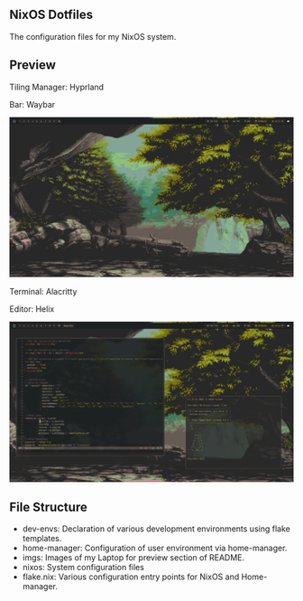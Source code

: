 ## NixOS Dotfiles
The configuration files for my NixOS system.

## Preview
Tiling Manager: Hyprland

Bar: Waybar

![Desktop](./imgs/default.png)

Terminal: Alacritty

Editor: Helix

![Desktop](./imgs/in_use.png)

## File Structure
- dev-envs: Declaration of various development environments using flake templates.
- home-manager: Configuration of user environment via home-manager.
- imgs: Images of my Laptop for preview section of README.
- nixos: System configuration files
- flake.nix: Various configuration entry points for NixOS and Home-manager.
